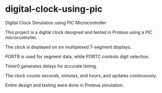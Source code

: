 # digital-clock-using-pic
Digital Clock Simulation using PIC Microcontroller

  This project is a digital clock designed and tested in Proteus using a PIC microcontroller.

  The clock is displayed on six multiplexed 7-segment displays.

  PORTB is used for segment data, while PORTC controls digit selection.

  Timer0 generates delays for accurate timing.

  The clock counts seconds, minutes, and hours, and updates continuously.

  Entire design and testing were done in Proteus simulation.
